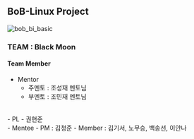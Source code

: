 ## BoB-Linux Project
![bob_bi_basic](https://user-images.githubusercontent.com/67176669/91658741-dccce200-eb05-11ea-8cd4-6dc2c08cc8f9.jpg)
### TEAM : Black Moon
#### Team Member
- Mentor
  - 주멘토 : 조성재 멘토님
  - 부멘토 : 조민재 멘토님
<br />
- PL
  - 권현준
<br />
- Mentee
  - PM : 김청준
  - Member : 김기서, 노무승, 백송선, 이안나
